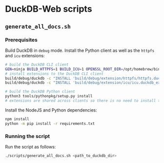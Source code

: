 # DuckDB-Web scripts

## `generate_all_docs.sh`

### Prerequisites

Build DuckDB in `debug` mode. Install the Python client as well as the `httpfs` and `icu` extensions:

```bash
# build the DuckDB CLI client
GEN=ninja BUILD_HTTPFS=1 BUILD_ICU=1 OPENSSL_ROOT_DIR=/opt/homebrew/bin/ make debug
# install extensions to the DuckDB CLI client
build/debug/duckdb -c "INSTALL 'build/debug/extension/httpfs/httpfs.duckdb_extension';"
build/debug/duckdb -c "INSTALL 'build/debug/extension/icu/icu.duckdb_extension';"

# build the DuckDB Python client
python3 tools/pythonpkg/setup.py install
# extensions are shared across clients so there is no need to install them to Python
```

Install the NodeJS and Python dependencies:

```bash
npm install
python -m pip install -r requirements.txt
```

### Running the script

Run the script as follows:

```bash
./scripts/generate_all_docs.sh <path_to_duckdb_dir>
```
